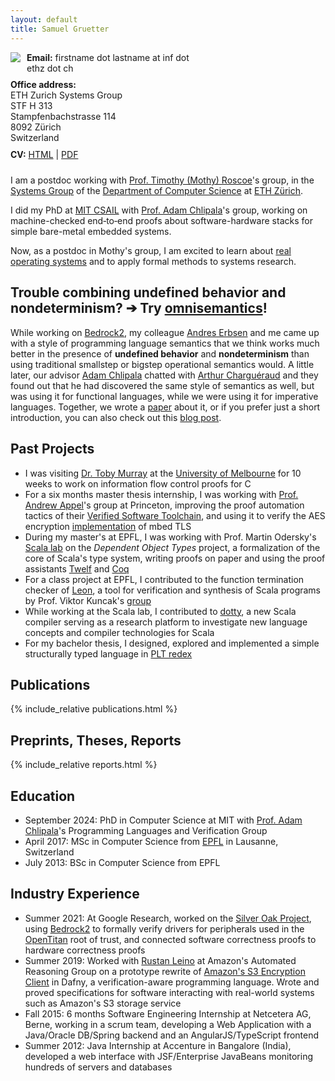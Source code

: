 ```yaml
---
layout: default
title: Samuel Gruetter
---
```


<style>
  .rightbox {
    display: inline-block;
    width: 55%;
    padding-bottom: .7em;
  }
</style>

<div style="width: 40%">
  <img style="float: left; padding-right: 10px; padding-bottom: 10px" src="{{ "/assets/2024_samuel_gruetter.jpg" | absolute_url }}">
</div>

<div class="rightbox">
  <b>Email:</b> firstname dot lastname at inf dot ethz dot ch<br/>
</div>

<div class="rightbox">
    <b>Office address:</b><br/>
    ETH Zurich Systems Group<br/>
    STF H 313<br/>
    Stampfenbachstrasse 114<br/>
    8092 Zürich<br/>
    Switzerland<br/>
</div>

<div class="rightbox">
  <b>CV:</b> <a href="{{ "/cv/" | absolute_url }}">HTML</a> | <a href="{{ "/assets/cv-samuel-gruetter-v2024-10-14.pdf" | absolute_url }}">PDF</a> <br/>
</div>

<div style="clear: both; display: table;"></div>

I am a postdoc working with [Prof. Timothy (Mothy) Roscoe](https://people.inf.ethz.ch/troscoe/)'s group, in the [Systems Group](http://www.systems.ethz.ch/) of the [Department of Computer Science](http://www.inf.ethz.ch) at [ETH Zürich](http://www.ethz.ch).

I did my PhD at [MIT CSAIL](https://www.csail.mit.edu/) with [Prof. Adam Chlipala](http://adam.chlipala.net)'s group, working on machine-checked end&#8209;to&#8209;end proofs about software-hardware stacks for simple bare-metal embedded systems.

Now, as a postdoc in Mothy's group, I am excited to learn about [real operating systems](https://dl.acm.org/doi/10.1145/3593856.3595903) and to apply formal methods to systems research.


## Trouble combining undefined behavior and nondeterminism? ➔&nbsp;Try [omnisemantics](/blog/2022/09/30/omnisemantics/)!

While working on [Bedrock2](https://github.com/mit-plv/bedrock2), my colleague [Andres Erbsen](https://andres.systems/) and me came up with a style of programming language semantics that we think works much better in the presence of **undefined&nbsp;behavior** and **nondeterminism** than using traditional smallstep or bigstep operational semantics would.
A little later, our advisor [Adam Chlipala](http://adam.chlipala.net/) chatted with [Arthur Charguéraud](https://www.chargueraud.org/) and they found out that he had discovered the same style of semantics as well, but was using it for functional languages, while we were using it for imperative languages.
Together, we wrote a [paper](https://dl.acm.org/doi/10.1145/3579834) about it, or if you prefer just a short introduction, you can also check out this [blog post](/blog/2022/09/30/omnisemantics/).


## Past Projects

- I was visiting [Dr. Toby Murray](https://people.eng.unimelb.edu.au/tobym/) at the [University of Melbourne](https://www.unimelb.edu.au/) for 10 weeks to work on information flow control proofs for C
- For a six months master thesis internship, I was working with [Prof. Andrew Appel](https://www.cs.princeton.edu/~appel/)'s group at Princeton, improving the proof automation tactics of their [Verified Software Toolchain](https://github.com/PrincetonUniversity/VST), and using it to verify the AES encryption [implementation](https://github.com/ARMmbed/mbedtls/blob/development/library/aes.c) of mbed TLS
- During my master's at EPFL, I was working with Prof. Martin Odersky's [Scala lab](https://lamp.epfl.ch/) on the *Dependent Object Types* project, a formalization of the core of Scala's type system, writing proofs on paper and using the proof assistants [Twelf](http://twelf.org) and [Coq](https://coq.inria.fr/)
- For a class project at EPFL, I contributed to the function termination checker of [Leon](http://lara.epfl.ch/w/leon), a tool for verification and synthesis of Scala programs by Prof. Viktor Kuncak's [group](http://lara.epfl.ch/w/)
- While working at the Scala lab, I contributed to [dotty](http://dotty.epfl.ch/), a new Scala compiler serving as a research platform to investigate new language concepts and compiler technologies for Scala
- For my bachelor thesis, I designed, explored and implemented a simple structurally typed language in [PLT redex](https://redex.racket-lang.org/)


<style>
.bibtexnumber a, .bibtexnumber a:hover {
    color: #000;
    text-decoration: none;
}
</style>

## Publications

{% include_relative publications.html %}


## Preprints, Theses, Reports

{% include_relative reports.html %}


## Education

- September 2024: PhD in Computer Science at MIT with [Prof. Adam Chlipala](http://adam.chlipala.net/)'s Programming Languages and Verification Group
- April 2017: MSc in Computer Science from [EPFL](https://www.epfl.ch/) in Lausanne, Switzerland
- July 2013: BSc in Computer Science from EPFL


## Industry Experience

- Summer 2021: At Google Research, worked on the [Silver Oak Project](https://github.com/project-oak/silveroak), using [Bedrock2](https://github.com/mit-plv/bedrock2) to formally verify drivers for peripherals used in the [OpenTitan](https://opentitan.org/) root of trust, and connected software correctness proofs to hardware correctness proofs
- Summer 2019: Worked with [Rustan Leino](http://leino.science/) at Amazon's Automated Reasoning Group on a prototype rewrite of [Amazon's S3 Encryption Client](https://aws.amazon.com/articles/client-side-data-encryption-with-the-aws-sdk-for-java-and-amazon-s3/) in Dafny, a verification-aware programming language. Wrote and proved specifications for software interacting with real-world systems such as Amazon's S3 storage service
- Fall 2015: 6 months Software Engineering Internship at Netcetera AG, Berne, working in a scrum team, developing a Web Application with a Java/Oracle DB/Spring backend and an AngularJS/TypeScript frontend
- Summer 2012: Java Internship at Accenture in Bangalore (India), developed a web interface with JSF/Enterprise JavaBeans monitoring hundreds of servers and databases
